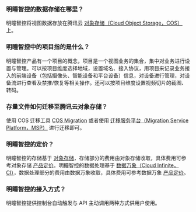 ### 明瞳智控的数据存储在哪里？

明瞳智控将视图数据存放在腾讯云 [对象存储（Cloud Object Storage，COS）](https://cloud.tencent.com/document/product/436) 上。

### 明瞳智控中的项目指的是什么？
明瞳智控产品有一个项目的概念，项目是一个视图业务的集合，集中对业务进行设置与管理。可以按项目维度选择地域，设置域名、接入协议，用项目来记录业务接入的前端设备（包括摄像头、智能设备和平台设备）信息，对设备进行管理，对设备流进行查看及禁推/恢复等相关操作。还可以按项目维度设置视频切片的截图、转码。

### 存量文件如何迁移至腾讯云对象存储？

使用 COS 迁移工具 [COS Migration](https://cloud.tencent.com/document/product/436/15392) 或者使用 [迁移服务平台（Migration Service Platform，MSP）](https://cloud.tencent.com/document/product/659) 进行迁移即可。

### 明瞳智控的定价？
明瞳智控的存储基于 [对象存储](https://cloud.tencent.com/document/product/436)，存储部分的费用由对象存储收取，具体费用可参考对象存储 [产品定价](https://cloud.tencent.com/document/product/436/16871)。明瞳智控的数据处理基于 [数据万象（Cloud Infinite，CI）](https://cloud.tencent.com/document/product/460)，数据处理部分的费用由数据万象收取，具体费用可参考数据万象 [产品定价](https://cloud.tencent.com/document/product/460/6970)。

### 明瞳智控的接入方式？

明瞳智控提供控制台自动触发与 API 主动调用两种方式供用户使用。
